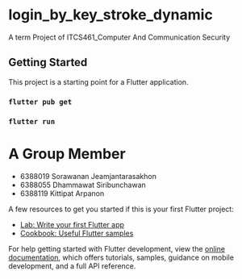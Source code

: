 # login_by_key_stroke_dynamic

A term Project of ITCS461_Computer And Communication Security

## Getting Started

This project is a starting point for a Flutter application.

### `flutter pub get`
### `flutter run`

# A Group Member
- 6388019	Sorawanan Jeamjantarasakhon
- 6388055	Dhammawat Siribunchawan
- 6388119	Kittipat Arpanon

A few resources to get you started if this is your first Flutter project:

- [Lab: Write your first Flutter app](https://docs.flutter.dev/get-started/codelab)
- [Cookbook: Useful Flutter samples](https://docs.flutter.dev/cookbook)

For help getting started with Flutter development, view the
[online documentation](https://docs.flutter.dev/), which offers tutorials,
samples, guidance on mobile development, and a full API reference.